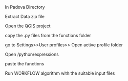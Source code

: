 In Padova Directory

Extract Data zip file

Open the QGIS project 

copy the .py files from the functions folder

go to Settings>>User profiles>> Open active profile folder

Open /python/expressions

paste the functions

Run WORKFLOW algorithm with the suitable input files